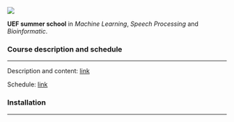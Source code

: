 [<img src="http://www.uef.fi/image/layout_set_logo?img_id=10508&t=1501030840176">](https://alpclk.github.io/mlabst)

**UEF summer school** in _Machine Learning_, _Speech Processing_ and _Bioinformatic_.

### Course description and schedule
---
Description and content: [link](https://alpclk.github.io//mlabst/index)

Schedule: [link](https://alpclk.github.io//mlabst/schedule)

### Installation
---
